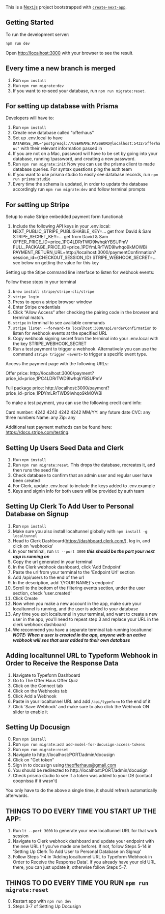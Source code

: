 This is a [Next.js](https://nextjs.org/) project bootstrapped with [`create-next-app`](https://github.com/vercel/next.js/tree/canary/packages/create-next-app).

## Getting Started

To run the development server:

```bash
npm run dev
```

Open [http://localhost:3000](http://localhost:3000) with your browser to see the result.

## Every time a new branch is merged

1. Run `npm install`
2. Run `npm run migrate:dev`
3. If you want to re-seed your database, run `npm run migrate:reset`.

## For setting up database with Prisma

Developers will have to:

1. Run `npm install`
2. Create new database called "offerhaus"
3. Set up .env.local to have `DATABASE_URL="postgresql://USERNAME:PASSWORD@localhost:5432/offerhaus"` with their relevant information passed in
4. If you are not on a Mac, password will have to be set by going into your database, running \password, and creating a new password.
5. Run `npm run migrate:init`
   Now you can use the prisma client to made database queries. For syntax questions ping the auth team
6. If you want to use prisma studio to easily see database records, run `npm run prisma:studio`
7. Every time the schema is updated, in order to update the database accordingly run `npm run migrate:dev` and follow terminal prompts

## For setting up Stripe

Setup to make Stripe embedded payment form functional:

1. Include the following API keys in your .env.local: NEXT_PUBLIC_STRIPE_PUBLISHABLE_KEY=... get from David & Sam
   STRIPE_SECRET_KEY=... get from David & Sam
   OFFER_PRICE_ID=price_1PC4LDRrTWD9lwhqkYBSUPmV
   FULL_PACKAGE_PRICE_ID=price_1PDYmLRrTWD9lwhqo9kMOWBi
   PAYMENT_RETURN_URL=http://localhost:3000/paymentConfirmation?session_id={CHECKOUT_SESSION_ID}
   STRIPE_WEBHOOK_SECRET=... see below on getting the value for this key

Setting up the Stipe command line interface to listen for webhook events:

Follow these steps in your terminal

1. `brew install stripe/stripe-cli/stripe`
2. `stripe login`
3. Press <Enter> to open a stripe browser window
4. Enter Stripe credentials
5. Click “Allow Access” after checking the pairing code in the browser and terminal match.
6. `stripe` in terminal to see available commands
7. `stripe listen --forward-to localhost:3000/api/orderConfirmation` to listen for webhook events at the specified URL
8. Copy webhook signing secret from the terminal into your .env.local with the key STRIPE_WEBHOOK_SECRET
9. Run a test payment to trigger a webhook. Alternatively you can use the command `stripe trigger <event>` to trigger a specific event type.

Access the payment page with the following URLs:

Offer price: http://localhost:3000/payment?price_id=price_1PC4LDRrTWD9lwhqkYBSUPmV

Full package price: http://localhost:3000/payment?price_id=price_1PDYmLRrTWD9lwhqo9kMOWBi

To make a test payment, you can use the following credit card info:

Card number: 4242 4242 4242 4242
MM/YY: any future date
CVC: any three numbers
Name: any
Zip: any

Additional test payment methods can be found here: https://docs.stripe.com/testing.

## Setting Up Users Seed Data and Clerk

1. Run `npm install`
2. Run `npm run migrate:reset`. This drops the database, recreates it, and then runs the seed file
3. Check database to confirm that an admin user and regular user have been created
4. For Clerk, update .env.local to include the keys added to .env.example
5. Keys and signin info for both users will be provided by auth team

## Setting Up Clerk To Add User to Personal Database on Signup
1. Run `npm install`
2. Make sure you also install localtunnel globally with `npm install -g localtunnel`
3. Head to Clerk Dashboard(https://dashboard.clerk.com/), log in, and click on 'webhooks'
4. In your terminal, run `lt --port 3000` ***this should be the port your next app is running on***
5. Copy the url generated in your terminal
6. In the Clerk webhook dashboard, click 'Add Endpoint'
7. Paste the url from your terminal to the 'Endpoint Url' section
8. Add /api/users to the end of the url
9. In the description, add '{YOUR NAME}'s endpoint'
10. Scroll to the bottom of the filtering events section, under the user section, check 'user.created'
11. Click Create
12. Now when you make a new account in the app, make sure your localtunnel is running, and the user is added to your database
13. Any time you exit localtunnel in your terminal, and want to create a new user in the app, you'll need to repeat step 3 and replace your URL in the clerk webhook dashboard
14. We recommend you have a separate terminal tab running localtunnel
***NOTE: When a user is created in the app, anyone with an active webhook will see that user added to their own database***

## Adding localtunnel URL to Typeform Webhook in Order to Receive the Response Data
1. Navigate to Typeform Dashboard
2. Go to The Offer Haus Offer Quiz
3. Click on the Connect tab
4. Click on the Webhooks tab
5. Click Add a Webhook
6. Paste in your localtunnel URL and add `/api/typeform` to the end of it
7. Click 'Save Webhook' and make sure to also click the Webhook ON slider to enable it

## Setting Up Docusign
0. Run `npm install`
1. Run `npm run migrate:add add-model-for-docusign-access-tokens`
2. Run `npm run migrate:reset`
3. Navigate to http://localhost:PORT/admin/docusign
4. Click on "Get token"
5. Sign in to docusign using theofferhaus@gmail.com
6. You should be redirected to http://localhost:PORT/admin/docusign
7. Check prisma studio to see if a token was added to your DB (contact coopnissa if it wasn't)

You only have to do the above a single time, it should refresh automatically afterwards.

## THINGS TO DO EVERY TIME YOU START UP THE APP:
1. Run `lt --port 3000` to generate your new localtunnel URL for that work session
2. Navigate to Clerk webhook dashboard and update your endpoint with the new URL (if you've made one before).
   If not, follow Steps 5-14 in 'Setting Up Clerk To Add User to Personal Database on Signup'
3. Follow Steps 1-4 in 'Adding localtunnel URL to Typeform Webhook in Order to Receive the Response Data'.
   If you already have your old URL there, you can just update it, otherwise follow Steps 5-7.

## THINGS TO DO EVERY TIME YOU RUN `npm run migrate:reset`
0. Restart app with `npm run dev`
1. Steps 3-7 of Setting Up Docusign


